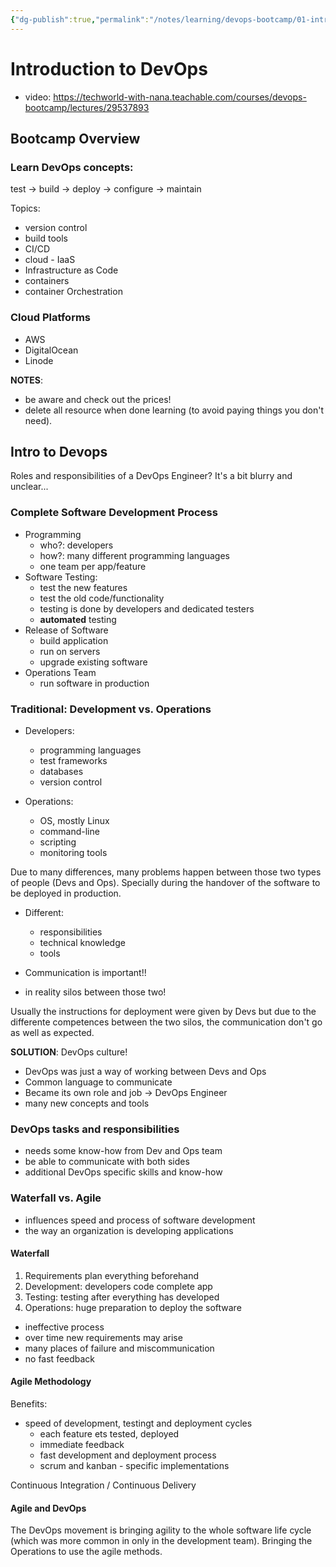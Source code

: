 ```yaml
---
{"dg-publish":true,"permalink":"/notes/learning/devops-bootcamp/01-intro/","dgHomeLink":true,"dgPassFrontmatter":false,"dgShowBacklinks":true,"dgShowLocalGraph":true}
---
```


# Introduction to DevOps

- video: <https://techworld-with-nana.teachable.com/courses/devops-bootcamp/lectures/29537893>


## Bootcamp Overview

### Learn DevOps concepts:

test -> build -> deploy -> configure -> maintain

Topics:

- version control
- build tools
- CI/CD
- cloud - IaaS
- Infrastructure as Code
- containers
- container Orchestration


### Cloud Platforms

- AWS
- DigitalOcean
- Linode

**NOTES**:
- be aware and check out the prices!
- delete all resource when done learning (to avoid paying things you don't need).


## Intro to Devops

Roles and responsibilities of a DevOps Engineer? It's a bit blurry and unclear...


### Complete Software Development Process

- Programming
    - who?: developers
    - how?: many different programming languages
    - one team per app/feature
- Software Testing:
    - test the new features
    - test the old code/functionality
    - testing is done by developers and dedicated testers
    - **automated** testing
- Release of Software
    - build application
    - run on servers
    - upgrade existing software
- Operations Team
    - run software in production

### Traditional: Development vs. Operations

- Developers:
    - programming languages
    - test frameworks
    - databases
    - version control

- Operations:
    - OS, mostly Linux
    - command-line
    - scripting
    - monitoring tools

Due to many differences, many problems happen between those two types of people (Devs and Ops). Specially during the handover of the software to be deployed in production.

- Different:
    - responsibilities
    - technical knowledge
    - tools

- Communication is important!!
- in reality silos between those two!

Usually the instructions for deployment were given by Devs but due to the differente competences between the two silos, the communication don't go as well as expected.

**SOLUTION**: DevOps culture!

- DevOps was just a way of working between Devs and Ops
- Common language to communicate
- Became its own role and job -> DevOps Engineer
- many new concepts and tools

### DevOps tasks and responsibilities

- needs some know-how from Dev and Ops team
- be able to communicate with both sides
- additional DevOps specific skills and know-how


### Waterfall vs. Agile

- influences speed and process of software development 
- the way an organization is developing applications

#### Waterfall

1. Requirements plan everything beforehand
2. Development: developers code complete app
3. Testing: testing after everything has developed
4. Operations: huge preparation to deploy the software

- ineffective process
- over time new requirements may arise
- many places of failure and miscommunication
- no fast feedback


#### Agile Methodology

Benefits:

- speed of development, testingt and deployment cycles
    - each feature ets tested, deployed
    - immediate feedback
    - fast development and deployment process
    - scrum and kanban - specific implementations

Continuous Integration / Continuous Delivery

#### Agile and DevOps

The DevOps movement is bringing agility to the whole software life cycle (which was more common in only in the development team). Bringing the Operations to use the agile methods.
